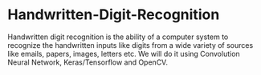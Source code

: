 # Handwritten-Digit-Recognition
Handwritten digit recognition is the ability of a computer system to recognize the handwritten inputs like digits from a wide variety of sources like emails, papers, images, letters etc. We will do it using Convolution Neural Network, Keras/Tensorflow and OpenCV.
